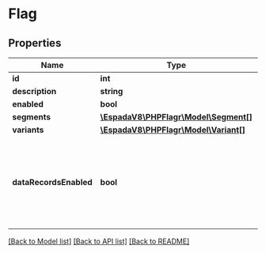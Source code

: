 # Flag

## Properties
Name | Type | Description | Notes
------------ | ------------- | ------------- | -------------
**id** | **int** |  | [optional] 
**description** | **string** |  | 
**enabled** | **bool** |  | 
**segments** | [**\EspadaV8\PHPFlagr\Model\Segment[]**](Segment.md) |  | [optional] 
**variants** | [**\EspadaV8\PHPFlagr\Model\Variant[]**](Variant.md) |  | [optional] 
**dataRecordsEnabled** | **bool** | enabled data records will get data logging in the metrics pipeline, for example, kafka. | 

[[Back to Model list]](../README.md#documentation-for-models) [[Back to API list]](../README.md#documentation-for-api-endpoints) [[Back to README]](../README.md)
